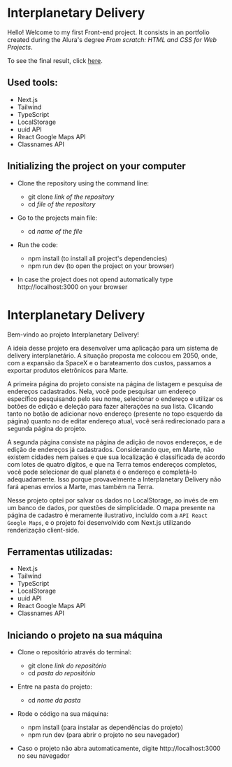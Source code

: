 # Interplanetary Delivery

Hello! Welcome to my first Front-end project. It consists in an portfolio created during the Alura's degree *From scratch: HTML and CSS for Web Projects*.

To see the final result, click [here](https://portfolio-alura-ecru-two.vercel.app/).

## Used tools:

* Next.js
* Tailwind
* TypeScript
* LocalStorage
* uuid API
* React Google Maps API
* Classnames API


## Initializing the project on your computer

- Clone the repository using the command line:
    - git clone *link of the repository*
    - cd *file of the repository*
 
- Go to the projects main file:
    - cd *name of the file*
 
- Run the code:
    - npm install (to install all project's dependencies)
    - npm run dev (to open the project on your browser)
 
* In case the project does not opend automatically type http://localhost:3000 on your browser


#

# Interplanetary Delivery

Bem-vindo ao projeto Interplanetary Delivery!

A ideia desse projeto era desenvolver uma aplicação para um sistema de delivery interplanetário. A situação proposta me colocou em 2050, onde, com a expansão da SpaceX e o barateamento dos custos, passamos a exportar produtos eletrônicos para Marte.

A primeira página do projeto consiste na página de listagem e pesquisa de endereços cadastrados. Nela, você pode pesquisar um endereço específico pesquisando pelo seu nome, selecionar o endereço e utilizar os botões de edição e deleção para fazer alterações na sua lista. Clicando tanto no botão de adicionar novo endereço (presente no topo esquerdo da página) quanto no de editar endereço atual, você será redirecionado para a segunda página do projeto.

A segunda página consiste na página de adição de novos endereços, e de edição de endereços já cadastrados. Considerando que, em Marte, não existem cidades nem países e que sua localização é classificada de acordo com lotes de quatro dígitos, e que na Terra temos endereços completos, você pode selecionar de qual planeta é o endereço e completá-lo adequadamente. Isso porque provavelmente a Interplanetary Delivery não fará apenas envios a Marte, mas também na Terra.

Nesse projeto optei por salvar os dados no LocalStorage, ao invés de em um banco de dados, por questões de simplicidade. O mapa presente na página de cadastro é meramente ilustrativo, incluído com a `API React Google Maps`, e o projeto foi desenvolvido com Next.js utilizando renderização client-side.

## Ferramentas utilizadas:

* Next.js
* Tailwind
* TypeScript
* LocalStorage
* uuid API
* React Google Maps API
* Classnames API


## Iniciando o projeto na sua máquina

- Clone o repositório através do terminal:
    - git clone *link do repositório*
    - cd *pasta do repositório*
 
- Entre na pasta do projeto:
    - cd *nome da pasta*
 
- Rode o código na sua máquina:
    - npm install (para instalar as dependências do projeto)
    - npm run dev (para abrir o projeto no seu navegador)
 
* Caso o projeto não abra automaticamente, digite http://localhost:3000 no seu navegador

